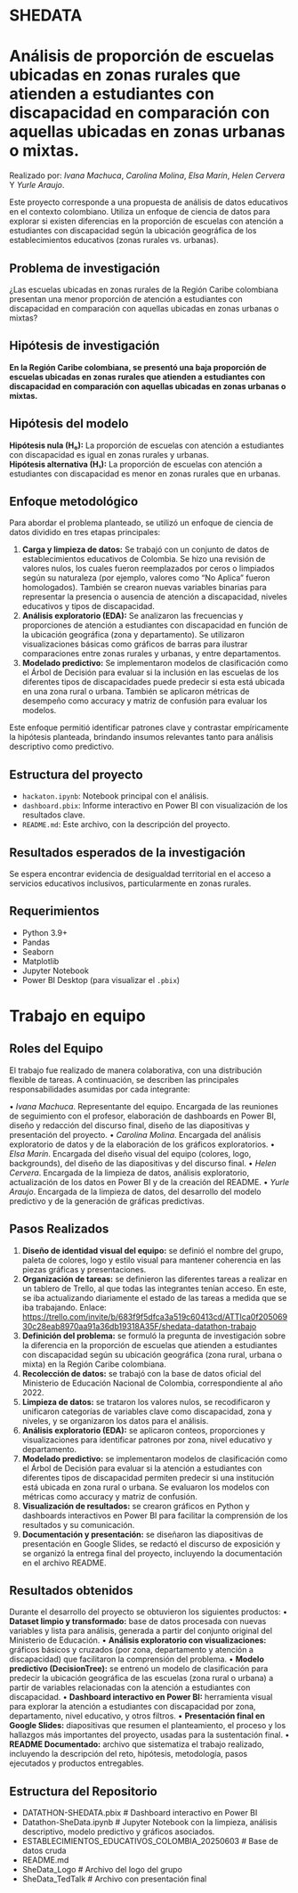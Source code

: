 # SHEDATA

# Análisis de proporción de escuelas ubicadas en zonas rurales que atienden a estudiantes con discapacidad en comparación con aquellas ubicadas en zonas urbanas o mixtas.

Realizado por: *Ivana Machuca*, *Carolina Molina*, *Elsa Marín*, *Helen Cervera* Y *Yurle Araujo*. 

Este proyecto corresponde a una propuesta de análisis de datos educativos en el contexto colombiano. Utiliza un enfoque de ciencia de datos para explorar si existen diferencias en la proporción de escuelas con atención a estudiantes con discapacidad según la ubicación geográfica de los establecimientos educativos (zonas rurales vs. urbanas).

## Problema de investigación

¿Las escuelas ubicadas en zonas rurales de la Región Caribe colombiana presentan una menor proporción de atención a estudiantes con discapacidad en comparación con aquellas ubicadas en zonas urbanas o mixtas?

## Hipótesis de investigación
**En la Región Caribe colombiana, se presentó una baja proporción de escuelas ubicadas en zonas rurales que atienden a estudiantes con discapacidad en comparación con aquellas ubicadas en zonas urbanas o mixtas.**

## Hipótesis del modelo

**Hipótesis nula (H₀):** La proporción de escuelas con atención a estudiantes con discapacidad es igual en zonas rurales y urbanas.  
**Hipótesis alternativa (H₁):** La proporción de escuelas con atención a estudiantes con discapacidad es menor en zonas rurales que en urbanas.

## Enfoque metodológico
Para abordar el problema planteado, se utilizó un enfoque de ciencia de datos dividido en tres etapas principales:

1. **Carga y limpieza de datos:** Se trabajó con un conjunto de datos de establecimientos educativos de Colombia. Se hizo una revisión de valores nulos, los cuales fueron reemplazados por ceros o limpiados según su naturaleza (por ejemplo, valores como “No Aplica” fueron homologados). También se crearon nuevas variables binarias para representar la presencia o ausencia de atención a discapacidad, niveles educativos y tipos de discapacidad.
2. **Análisis exploratorio (EDA):** Se analizaron las frecuencias y proporciones de atención a estudiantes con discapacidad en función de la ubicación geográfica (zona y departamento). Se utilizaron visualizaciones básicas como gráficos de barras para ilustrar comparaciones entre zonas rurales y urbanas, y entre departamentos.
3. **Modelado predictivo:** Se implementaron modelos de clasificación como el Árbol de Decisión para evaluar si la inclusión en las escuelas de los diferentes tipos de discapacidades puede predecir si esta está ubicada en una zona rural o urbana. También se aplicaron métricas de desempeño como accuracy y matriz de confusión para evaluar los modelos.

Este enfoque permitió identificar patrones clave y contrastar empíricamente la hipótesis planteada, brindando insumos relevantes tanto para análisis descriptivo como predictivo.


## Estructura del proyecto

- `hackaton.ipynb`: Notebook principal con el análisis.
- `dashboard.pbix`: Informe interactivo en Power BI con visualización de los resultados clave.
- `README.md`: Este archivo, con la descripción del proyecto.

## Resultados esperados de la investigación

Se espera encontrar evidencia de desigualdad territorial en el acceso a servicios educativos inclusivos, particularmente en zonas rurales.

## Requerimientos

- Python 3.9+
- Pandas
- Seaborn
- Matplotlib
- Jupyter Notebook
- Power BI Desktop (para visualizar el `.pbix`)


# Trabajo en equipo

## Roles del Equipo
El trabajo fue realizado de manera colaborativa, con una distribución flexible de tareas. A continuación, se describen las principales responsabilidades asumidas por cada integrante:

•	*Ivana Machuca*. Representante del equipo. Encargada de las reuniones de seguimiento con el profesor, elaboración de dashboards en Power BI, diseño y redacción del discurso final, diseño de las diapositivas y presentación del proyecto.
•	*Carolina Molina*. Encargada del análisis exploratorio de datos y de la elaboración de los gráficos exploratorios.
•	*Elsa Marín*. Encargada del diseño visual del equipo (colores, logo, backgrounds), del diseño de las diapositivas y del discurso final.
•	*Helen Cervera*. Encargada de la limpieza de datos, análisis exploratorio, actualización de los datos en Power BI y de la creación del README.
•	*Yurle Araujo*. Encargada de la limpieza de datos, del desarrollo del modelo predictivo y de la generación de gráficas predictivas.

## Pasos Realizados

1.	**Diseño de identidad visual del equipo:** se definió el nombre del grupo, paleta de colores, logo y estilo visual para mantener coherencia en las piezas gráficas y presentaciones.
2.	**Organización de tareas:** se definieron las diferentes tareas a realizar en un tablero de Trello, al que todas las integrantes tenían acceso. En este, se iba actualizando diariamente el estado de las tareas a medida que se iba trabajando. Enlace: https://trello.com/invite/b/683f9f5dfca3a519c60413cd/ATTIca0f20506930c28eab8970aa91a36db19318A35F/shedata-datathon-trabajo 
4.	**Definición del problema:** se formuló la pregunta de investigación sobre la diferencia en la proporción de escuelas que atienden a estudiantes con discapacidad según su ubicación geográfica (zona rural, urbana o mixta) en la Región Caribe colombiana.
5.	**Recolección de datos:** se trabajó con la base de datos oficial del Ministerio de Educación Nacional de Colombia, correspondiente al año 2022.
6.	**Limpieza de datos:** se trataron los valores nulos, se recodificaron y unificaron categorías de variables clave como discapacidad, zona y niveles, y se organizaron los datos para el análisis.
7.	**Análisis exploratorio (EDA):** se aplicaron conteos, proporciones y visualizaciones para identificar patrones por zona, nivel educativo y departamento.
8.	**Modelado predictivo:** se implementaron modelos de clasificación como el Árbol de Decisión para evaluar si la atención a estudiantes con diferentes tipos de discapacidad permiten predecir si una institución está ubicada en zona rural o urbana. Se evaluaron los modelos con métricas como accuracy y matriz de confusión.
9.	**Visualización de resultados:** se crearon gráficos en Python y dashboards interactivos en Power BI para facilitar la comprensión de los resultados y su comunicación.
10.	**Documentación y presentación:** se diseñaron las diapositivas de presentación en Google Slides, se redactó el discurso de exposición y se organizó la entrega final del proyecto, incluyendo la documentación en el archivo README.

## Resultados obtenidos

Durante el desarrollo del proyecto se obtuvieron los siguientes productos:
•	**Dataset limpio y transformado:** base de datos procesada con nuevas variables y lista para análisis, generada a partir del conjunto original del Ministerio de Educación.
•	**Análisis exploratorio con visualizaciones:** gráficos básicos y cruzados (por zona, departamento y atención a discapacidad) que facilitaron la comprensión del problema.
•	**Modelo predictivo (DecisionTree):** se entrenó un modelo de clasificación para predecir la ubicación geográfica de las escuelas (zona rural o urbana) a partir de variables relacionadas con la atención a estudiantes con discapacidad.
•	**Dashboard interactivo en Power BI:** herramienta visual para explorar la atención a estudiantes con discapacidad por zona, departamento, nivel educativo, y otros filtros.
•	**Presentación final en Google Slides:** diapositivas que resumen el planteamiento, el proceso y los hallazgos más importantes del proyecto, usadas para la sustentación final.
•	**README Documentado:** archivo que sistematiza el trabajo realizado, incluyendo la descripción del reto, hipótesis, metodología, pasos ejecutados y productos entregables.

## Estructura del Repositorio

-	DATATHON-SHEDATA.pbix          # Dashboard interactivo en Power BI
-	Datathon-SheData.ipynb             # Jupyter Notebook con la limpieza, análisis descriptivo,                                    modelo predictivo y gráficos asociados.
-	ESTABLECIMIENTOS_EDUCATIVOS_COLOMBIA_20250603 # Base de datos cruda
-	README.md                                         
-	SheData_Logo                             # Archivo del logo del grupo 
-	SheData_TedTalk            # Archivo con presentación final




